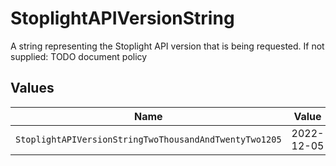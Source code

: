 # StoplightAPIVersionString

A string representing the Stoplight API version that is being requested. If not supplied: TODO document policy


## Values

| Name                                                   | Value                                                  |
| ------------------------------------------------------ | ------------------------------------------------------ |
| `StoplightAPIVersionStringTwoThousandAndTwentyTwo1205` | 2022-12-05                                             |